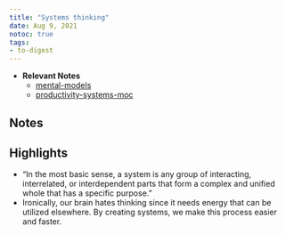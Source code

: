 ```yaml
---
title: "Systems thinking"
date: Aug 9, 2021
notoc: true
tags:
- to-digest
---
```


- **Relevant Notes**
	- [mental-models](notes/mental-models.md)
	- [productivity-systems-moc](notes/productivity-systems-moc.md)

## Notes

## Highlights
- “In the most basic sense, a system is any group of interacting, interrelated, or interdependent parts that form a complex and unified whole that has a specific purpose.”
- Ironically, our brain hates thinking since it needs energy that can be utilized elsewhere. By creating systems, we make this process easier and faster.